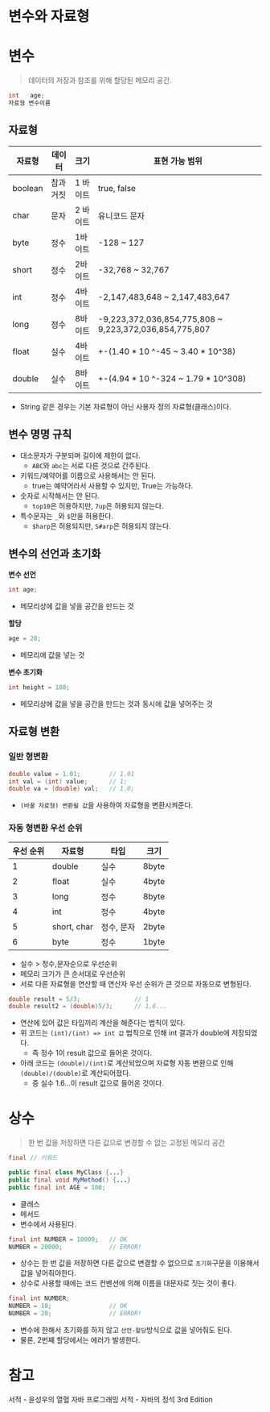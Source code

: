 # 변수와 자료형 
       
# 변수        
> 데이터의 저장과 참조를 위해 할당된 메모리 공간.         
   
```java
int   age; 
자료형 변수이름 
```

## 자료형
|자료형|데이터|크기|표현 가능 범위|
|----|-----|---|----------|
|boolean|참과 거짓|1 바이트|true, false|
|char|문자|2 바이트|유니코드 문자|
|byte|정수|1바이트|-128 ~ 127|
|short|정수|2바이트|-32,768 ~ 32,767|
|int|정수|4바이트|-2,147,483,648 ~ 2,147,483,647|
|long|정수|8바이트|-9,223,372,036,854,775,808 ~ 9,223,372,036,854,775,807|
|float|실수|4바이트|+-(1.40 * 10 ^-45 ~ 3.40 * 10^38)|
|double|실수|8바이트|+-(4.94 * 10 ^-324 ~ 1.79 * 10^308)|
        
* String 같은 경우는 기본 자료형이 아닌 사용자 정의 자료형(클래스)이다.             
        
## 변수 명명 규칙            
* 대소문자가 구분되며 길이에 제한이 없다.      
  * `ABC`와 `abc`는 서로 다른 것으로 간주된다.      
* 키워드/예약어를 이름으로 사용해서는 안 된다.      
  * true는 예약어라서 사용할 수 있지만, True는 가능하다.     
* 숫자로 시작해서는 안 된다.     
  * `top10`은 허용하지만, `7up`은 허용되지 않는다.      
* 특수문자는 `_`와 `$`만을 허용한다.     
  * `$harp`은 허용되지만, `S#arp`은 허용되지 않는다.     

## 변수의 선언과 초기화   
**변수 선언**
```java
int age;
```
* 메모리상에 값을 넣을 공간을 만드는 것 

**할당**
```java
age = 20;
```
* 메모리에 값을 넣는 것 


**변수 초기화**
```java
int height = 180;
```
* 메모리상에 값을 넣을 공간을 만드는 것과 동시에 값을 넣어주는 것 

## 자료형 변환       
### 일반 형변환   

```java
double value = 1.01;        // 1.01   
int val = (int) value;      // 1;
double va = (double) val;   // 1.0;
```
* `(바꿀 자료형) 변환될 값`을 사용하여 자료형을 변환시켜준다.    

### 자동 형변환 우선 순위     
|우선 순위|자료형|타입|크기|
|-------|----|---|---|
|1|double|실수|8byte|
|2|float|실수|4byte|
|3|long|정수|8byte|
|4|int|정수|4byte|
|5|short, char|정수, 문자|2byte|
|6|byte|정수|1byte|
      
* 실수 > 정수,문자순으로 우선순위      
* 메모리 크기가 큰 순서대로 우선순위       
* 서로 다른 자료형을 연산할 때 연산자 우선 순위가 큰 것으로 자동으로 변형된다.        
       
```java
double result = 5/3;               // 1
double result2 = (double)5/3;      // 1.6...        
```
* 연산에 있어 값은 타입끼리 계산을 해준다는 법칙이 있다.  
* 위 코드는 `(int)/(int) => int 값` 법칙으로 인해 int 결과가 double에 저장되었다.  
  * 즉 정수 1이 result 값으로 들어온 것이다.   
* 아래 코드는 `(double)/(int)`로 계산되었으며 자료형 자동 변환으로 인해 `(double)/(double)`로 계산되어졌다.   
  * 증 실수 1.6...이 result 값으로 들어온 것이다.

# 상수  
> 한 번 값을 저장하면 다른 값으로 변경할 수 없는 고정된 메모리 공간 
   
```java
final // 키워드   

public final class MyClass {...}
public final void MyMethod() {...}
public final int AGE = 100;
```
* 클래스 
* 메서드 
* 변수에서 사용된다.  

```java
final int NUMBER = 10000;   // OK
NUMBER = 20000;             // ERROR!
```
* 상수는 한 번 값을 저장하면 다른 값으로 변결할 수 없으므로 `초기화`구문을 이용해서 값을 넣어줘야한다.   
* 상수로 사용할 때에는 코드 컨벤션에 의해 이름을 대문자로 짓는 것이 좋다.     

```java
final int NUMBER;
NUMBER = 10;                // OK
NUMBER = 20;                // ERROR!  
```
* 변수에 한해서 초기화를 하지 않고 `선언-할당`방식으로 값을 넣어줘도 된다.  
* 물론, 2번째 할당에서는 에러가 발생한다.   






# 참고
서적 - 윤성우의 열혈 자바 프로그래밍
서적 - 자바의 정석 3rd Edition
